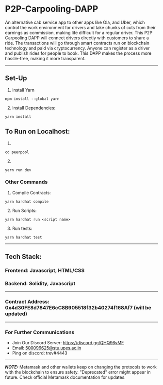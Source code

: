 # P2P-Carpooling-DAPP

An alternative cab service app to other apps like Ola, and Uber, which control the work environment for drivers and take chunks of cuts from their earnings as commission, making life difficult for a regular driver. This P2P Carpooling DAPP will connect drivers directly with customers to share a ride. The transactions will go through smart contracts run on blockchain technology and paid via cryptocurrency. Anyone can register as a driver and publish rides for people to book. This DAPP makes the process more hassle-free, making it more transparent.


<hr>

<!-- ## Project Structure

    ├── README.md            ->    The top-level README for developers/collaborators using this project.
    |
    ├── contracts            ->    
    |
    ├── Migrations           ->    Pushes the desired files to the blockchain.
    │   
    ├── source               ->    Source code for frontend and JavaScript file linked with the contracts.
        │
        └── images           ->    Images used in frontend part.      
    │
    ├── test                 ->    Test set for testing the DAPP's working.
    │
    ├── package.json         ->    Information regarding name of package and versions of modules used.
    │ 
    └── hardhat-config.js    ->    Hardhat Configuration.      -->


<!-- ### Star & Fork the repository to get started -->

<!-- 
## Workflow
 ![P2P workflow](https://user-images.githubusercontent.com/93368863/171994954-f694afc5-0a50-4662-b9f9-4d4b7c0b253b.png) -->



## Set-Up

1. Install Yarn
```
npm install --global yarn
```

2. Install Dependencies:
```
yarn install
```

## To Run on Localhost:
1. 
```
cd peerpool
```
2. 
```
yarn run dev
```

### Other Commands

1. Compile Contracts:
```
yarn hardhat compile
```

2. Run Scripts:
```
yarn hardhat run <script name>
```
3. Run tests:
```
yarn hardhat test
```



<!-- Here is a brief intro about what a contributor must do in order to get started developing the project further:

1. Open VSCode on your system. 

2. Copy the given command to get the repository. 
```shell
git clone https://github.com/upes-open/OSC-P2P-Carpooling-DAPP.git
```
3. Go to the folder in respective to the issue you are working on and save your work.
```shell
git add .
```
4. Now commit your changes with a message explaining the changes. 
```shell
git commit -m "your message"
```
5. Push your changes. 

6. Raise your first PR ! -->

<hr>

## Tech Stack:
### Frontend: Javascript, HTML/CSS
### Backend: Solidity, Javascript
<hr>

### Contract Address: 0x4d30FE8d7847E6cC8B905518f32b40274f168Af7 (will be updated)

<hr>

### For Further Communications 
* Join Our Discord Server: https://discord.gg/QHQ96vMF 
* Email: 500096625@stu.upes.ac.in
* Ping on discord: trev#4443



<hr>

**_NOTE:_** Metamask and other wallets keep on changing the protocols to work with the blockchain to ensure safety. "Deprecated" error might appear in future. Check official Metamask documentation for updates.